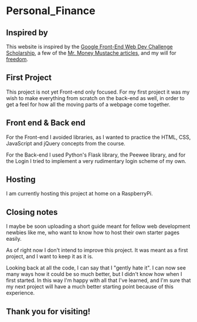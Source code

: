 # Personal_Finance

## Inspired by

This website is inspired by the [Google Front-End Web Dev Challenge Scholarship](https://www.udacity.com/google-scholarships), a few of the [Mr. Money Mustache articles](http://www.mrmoneymustache.com/2012/01/13/the-shockingly-simple-math-behind-early-retirement/), and my will for [freedom](/static/freedom.jpg).

## First Project

This project is not yet Front-end only focused. For my first project it was my wish to make everything from scratch on the back-end as well, in order to get a feel for how all the moving parts of a webpage come together.

## Front end & Back end

For the Front-end I avoided libraries, as I wanted to practice the HTML, CSS, JavaScript and jQuery concepts from the course.

For the Back-end I used Python's Flask library, the Peewee library, and for the Login I tried to implement a very rudimentary login scheme of my own.

## Hosting

I am currently hosting this project at home on a RaspberryPi.

## Closing notes

I maybe be soon uploading a short guide meant for fellow web development newbies like me, who want to know how to host their own starter pages easily.

As of right now I don't intend to improve this project.
It was meant as a first project, and I want to keep it as it is.

Looking back at all the code, I can say that I "gently hate it". I can now see many ways how it could be so much better, but I didn't know how when I first started. In this way I'm happy with all that I've learned, and I'm sure that my next project will have a much better starting point because of this experience.

## Thank you for visiting!